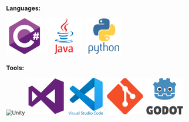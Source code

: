 ### Languages:

<p>
  <img src="https://github.com/devicons/devicon/blob/master/icons/csharp/csharp-original.svg" title="CSharp" alt="CSharp" width="100" height="100"/>&nbsp;
  <img src="https://github.com/devicons/devicon/blob/master/icons/java/java-original-wordmark.svg" title="Java" alt="Java" width="100" height="100"/>&nbsp;
  <img src="https://github.com/devicons/devicon/blob/master/icons/python/python-original-wordmark.svg" title="Python" alt="Python" width="100" height="100"/>&nbsp;
</p>

### Tools:
<p>
  <img src="https://i.redd.it/8n6x4gk2pnr71.png" title="Unity" alt="Unity" width="100" height="100"/>&nbsp;
  <img src="https://github.com/devicons/devicon/blob/master/icons/visualstudio/visualstudio-plain.svg" title="VisualStudio" alt="VisualStudio" width="100" height="100"/>&nbsp;
  <img src="https://github.com/devicons/devicon/blob/master/icons/vscode/vscode-original-wordmark.svg" title="VSCode" alt="VSCode" width="100" height="100"/>&nbsp;
  <img src="https://github.com/devicons/devicon/blob/master/icons/git/git-original.svg" title="Git" alt="Git" width="100" height="100"/>&nbsp;
  <img src="https://github.com/devicons/devicon/blob/master/icons/godot/godot-original-wordmark.svg" title="Godot" alt="Godot" width="100" height="100"/>&nbsp;
  
</p>
<!---
### :video_game: Games:

<p>
  <a href="https://www.youtube.com/watch?v=zFTs6fMmYcs&list=PLnjJ7YVvszREQbL0owjSKKqeFzKALMLt4&index=2" target="_blank"><img src="https://play-lh.googleusercontent.com/kXZ097gQH4ozauj8jEv-0G-x45nre1siZqFiG37rPuAN0AaSeGYSLsMfTFybOqzXJXhg=w240-h480-rw" alt="HammerRoll" width="100" height="100"></a>
 
</p>
<!---
### 🔥 &nbsp; My Stats :
[![GitHub Streak](http://github-readme-streak-stats.herokuapp.com?user=Remzi-Gazi&theme=dark&background=000000)](https://git.io/streak-stats)

[![Top Langs](https://github-readme-stats.vercel.app/api/top-langs/?username=Remzi-Gazi&theme=vision-friendly-dark)](https://github.com/anuraghazra/github-readme-stats)
--->
<!---
  <a href="https://www.youtube.com/watch?v=cvMZwWfn1wg&list=PLnjJ7YVvszREQbL0owjSKKqeFzKALMLt4&index=1" target="_blank"><img src="https://play-lh.googleusercontent.com/WxEi6bUrMTMtgJqX44Yj-hOehrTj5UWviieEXY7GmElFUayX_dKIxuoLtWFz9dY7HA=s1804" alt="SorryRunner" width="150" height="150"></a>
  --->
<!---
Remzi-Gazi/Remzi-Gazi is a ✨ special ✨ repository because its `README.md` (this file) appears on your GitHub profile.
You can click the Preview link to take a look at your changes.
--->
